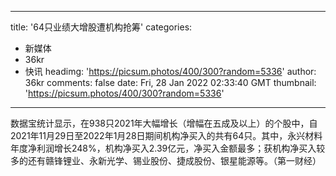 
---
title: '64只业绩大增股遭机构抢筹'
categories: 
 - 新媒体
 - 36kr
 - 快讯
headimg: 'https://picsum.photos/400/300?random=5336'
author: 36kr
comments: false
date: Fri, 28 Jan 2022 02:33:40 GMT
thumbnail: 'https://picsum.photos/400/300?random=5336'
---

<div>   
数据宝统计显示，在938只2021年大幅增长（增幅在五成及以上）的个股中，自2021年11月29日至2022年1月28日期间机构净买入的共有64只。其中，永兴材料年度净利润增长248%，机构净买入2.39亿元，净买入金额最多；获机构净买入较多的还有赣锋锂业、永新光学、锡业股份、捷成股份、银星能源等。（第一财经）  
</div>
            